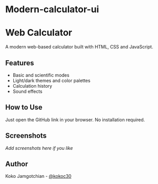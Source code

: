 # Modern-calculator-ui
# Web Calculator

A modern web-based calculator built with HTML, CSS and JavaScript.

## Features
- Basic and scientific modes
- Light/dark themes and color palettes
- Calculation history
- Sound effects

## How to Use
Just open the GitHub link in your browser. No installation required.

## Screenshots
_Add screenshots here if you like_

## Author
Koko Jamgotchian - [@kokoc30](https://github.com/kokoc30)

